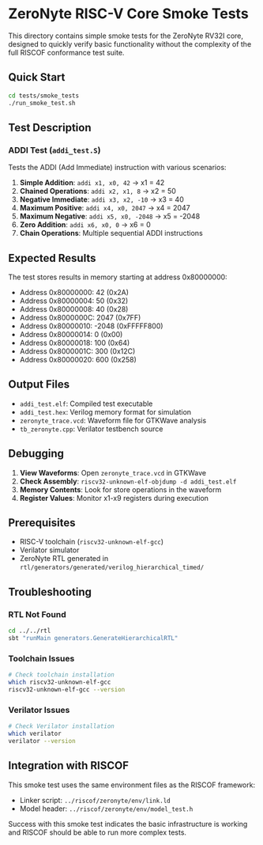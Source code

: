 # ZeroNyte RISC-V Core Smoke Tests

This directory contains simple smoke tests for the ZeroNyte RV32I core, designed to quickly verify basic functionality without the complexity of the full RISCOF conformance test suite.

## Quick Start

```bash
cd tests/smoke_tests
./run_smoke_test.sh
```

## Test Description

### ADDI Test (`addi_test.S`)

Tests the ADDI (Add Immediate) instruction with various scenarios:

1. **Simple Addition**: `addi x1, x0, 42` → x1 = 42
2. **Chained Operations**: `addi x2, x1, 8` → x2 = 50
3. **Negative Immediate**: `addi x3, x2, -10` → x3 = 40
4. **Maximum Positive**: `addi x4, x0, 2047` → x4 = 2047
5. **Maximum Negative**: `addi x5, x0, -2048` → x5 = -2048
6. **Zero Addition**: `addi x6, x0, 0` → x6 = 0
7. **Chain Operations**: Multiple sequential ADDI instructions

## Expected Results

The test stores results in memory starting at address 0x80000000:
- Address 0x80000000: 42 (0x2A)
- Address 0x80000004: 50 (0x32)
- Address 0x80000008: 40 (0x28)
- Address 0x8000000C: 2047 (0x7FF)
- Address 0x80000010: -2048 (0xFFFFF800)
- Address 0x80000014: 0 (0x00)
- Address 0x80000018: 100 (0x64)
- Address 0x8000001C: 300 (0x12C)
- Address 0x80000020: 600 (0x258)

## Output Files

- `addi_test.elf`: Compiled test executable
- `addi_test.hex`: Verilog memory format for simulation
- `zeronyte_trace.vcd`: Waveform file for GTKWave analysis
- `tb_zeronyte.cpp`: Verilator testbench source

## Debugging

1. **View Waveforms**: Open `zeronyte_trace.vcd` in GTKWave
2. **Check Assembly**: `riscv32-unknown-elf-objdump -d addi_test.elf`
3. **Memory Contents**: Look for store operations in the waveform
4. **Register Values**: Monitor x1-x9 registers during execution

## Prerequisites

- RISC-V toolchain (`riscv32-unknown-elf-gcc`)
- Verilator simulator
- ZeroNyte RTL generated in `rtl/generators/generated/verilog_hierarchical_timed/`

## Troubleshooting

### RTL Not Found
```bash
cd ../../rtl
sbt "runMain generators.GenerateHierarchicalRTL"
```

### Toolchain Issues
```bash
# Check toolchain installation
which riscv32-unknown-elf-gcc
riscv32-unknown-elf-gcc --version
```

### Verilator Issues
```bash
# Check Verilator installation
which verilator
verilator --version
```

## Integration with RISCOF

This smoke test uses the same environment files as the RISCOF framework:
- Linker script: `../riscof/zeronyte/env/link.ld`
- Model header: `../riscof/zeronyte/env/model_test.h`

Success with this smoke test indicates the basic infrastructure is working and RISCOF should be able to run more complex tests.
